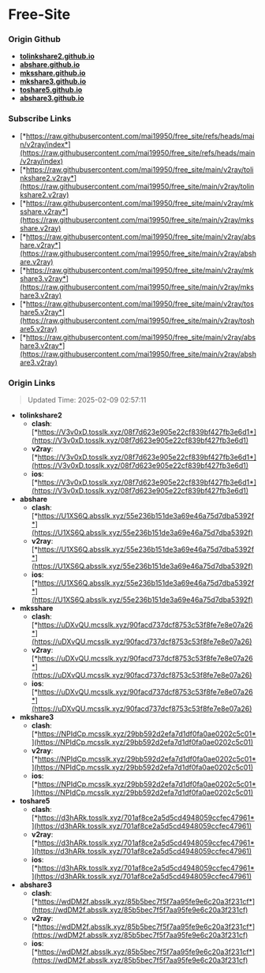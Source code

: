 # Free-Site

### Origin Github

- [**tolinkshare2.github.io**](https://github.com/tolinkshare2/tolinkshare2.github.io)
- [**abshare.github.io**](https://github.com/abshare/abshare.github.io)
- [**mksshare.github.io**](https://github.com/mksshare/mksshare.github.io)
- [**mkshare3.github.io**](https://github.com/mkshare3/mkshare3.github.io)
- [**toshare5.github.io**](https://github.com/toshare5/toshare5.github.io)
- [**abshare3.github.io**](https://github.com/abshare3/abshare3.github.io)

### Subscribe Links

- [*https://raw.githubusercontent.com/mai19950/free_site/refs/heads/main/v2ray/index*](https://raw.githubusercontent.com/mai19950/free_site/refs/heads/main/v2ray/index)
- [*https://raw.githubusercontent.com/mai19950/free_site/main/v2ray/tolinkshare2.v2ray*](https://raw.githubusercontent.com/mai19950/free_site/main/v2ray/tolinkshare2.v2ray)
- [*https://raw.githubusercontent.com/mai19950/free_site/main/v2ray/mksshare.v2ray*](https://raw.githubusercontent.com/mai19950/free_site/main/v2ray/mksshare.v2ray)
- [*https://raw.githubusercontent.com/mai19950/free_site/main/v2ray/abshare.v2ray*](https://raw.githubusercontent.com/mai19950/free_site/main/v2ray/abshare.v2ray)
- [*https://raw.githubusercontent.com/mai19950/free_site/main/v2ray/mkshare3.v2ray*](https://raw.githubusercontent.com/mai19950/free_site/main/v2ray/mkshare3.v2ray)
- [*https://raw.githubusercontent.com/mai19950/free_site/main/v2ray/toshare5.v2ray*](https://raw.githubusercontent.com/mai19950/free_site/main/v2ray/toshare5.v2ray)
- [*https://raw.githubusercontent.com/mai19950/free_site/main/v2ray/abshare3.v2ray*](https://raw.githubusercontent.com/mai19950/free_site/main/v2ray/abshare3.v2ray)

### Origin Links

> Updated Time: 2025-02-09 02:57:11

- **tolinkshare2**
  - **clash**: [*https://V3v0xD.tosslk.xyz/08f7d623e905e22cf839bf427fb3e6d1*](https://V3v0xD.tosslk.xyz/08f7d623e905e22cf839bf427fb3e6d1)
  - **v2ray**: [*https://V3v0xD.tosslk.xyz/08f7d623e905e22cf839bf427fb3e6d1*](https://V3v0xD.tosslk.xyz/08f7d623e905e22cf839bf427fb3e6d1)
  - **ios**: [*https://V3v0xD.tosslk.xyz/08f7d623e905e22cf839bf427fb3e6d1*](https://V3v0xD.tosslk.xyz/08f7d623e905e22cf839bf427fb3e6d1)
- **abshare**
  - **clash**: [*https://U1XS6Q.absslk.xyz/55e236b151de3a69e46a75d7dba5392f*](https://U1XS6Q.absslk.xyz/55e236b151de3a69e46a75d7dba5392f)
  - **v2ray**: [*https://U1XS6Q.absslk.xyz/55e236b151de3a69e46a75d7dba5392f*](https://U1XS6Q.absslk.xyz/55e236b151de3a69e46a75d7dba5392f)
  - **ios**: [*https://U1XS6Q.absslk.xyz/55e236b151de3a69e46a75d7dba5392f*](https://U1XS6Q.absslk.xyz/55e236b151de3a69e46a75d7dba5392f)
- **mksshare**
  - **clash**: [*https://uDXvQU.mcsslk.xyz/90facd737dcf8753c53f8fe7e8e07a26*](https://uDXvQU.mcsslk.xyz/90facd737dcf8753c53f8fe7e8e07a26)
  - **v2ray**: [*https://uDXvQU.mcsslk.xyz/90facd737dcf8753c53f8fe7e8e07a26*](https://uDXvQU.mcsslk.xyz/90facd737dcf8753c53f8fe7e8e07a26)
  - **ios**: [*https://uDXvQU.mcsslk.xyz/90facd737dcf8753c53f8fe7e8e07a26*](https://uDXvQU.mcsslk.xyz/90facd737dcf8753c53f8fe7e8e07a26)
- **mkshare3**
  - **clash**: [*https://NPIdCp.mcsslk.xyz/29bb592d2efa7d1df0fa0ae0202c5c01*](https://NPIdCp.mcsslk.xyz/29bb592d2efa7d1df0fa0ae0202c5c01)
  - **v2ray**: [*https://NPIdCp.mcsslk.xyz/29bb592d2efa7d1df0fa0ae0202c5c01*](https://NPIdCp.mcsslk.xyz/29bb592d2efa7d1df0fa0ae0202c5c01)
  - **ios**: [*https://NPIdCp.mcsslk.xyz/29bb592d2efa7d1df0fa0ae0202c5c01*](https://NPIdCp.mcsslk.xyz/29bb592d2efa7d1df0fa0ae0202c5c01)
- **toshare5**
  - **clash**: [*https://d3hARk.tosslk.xyz/701af8ce2a5d5cd4948059ccfec47961*](https://d3hARk.tosslk.xyz/701af8ce2a5d5cd4948059ccfec47961)
  - **v2ray**: [*https://d3hARk.tosslk.xyz/701af8ce2a5d5cd4948059ccfec47961*](https://d3hARk.tosslk.xyz/701af8ce2a5d5cd4948059ccfec47961)
  - **ios**: [*https://d3hARk.tosslk.xyz/701af8ce2a5d5cd4948059ccfec47961*](https://d3hARk.tosslk.xyz/701af8ce2a5d5cd4948059ccfec47961)
- **abshare3**
  - **clash**: [*https://wdDM2f.absslk.xyz/85b5bec7f5f7aa95fe9e6c20a3f231cf*](https://wdDM2f.absslk.xyz/85b5bec7f5f7aa95fe9e6c20a3f231cf)
  - **v2ray**: [*https://wdDM2f.absslk.xyz/85b5bec7f5f7aa95fe9e6c20a3f231cf*](https://wdDM2f.absslk.xyz/85b5bec7f5f7aa95fe9e6c20a3f231cf)
  - **ios**: [*https://wdDM2f.absslk.xyz/85b5bec7f5f7aa95fe9e6c20a3f231cf*](https://wdDM2f.absslk.xyz/85b5bec7f5f7aa95fe9e6c20a3f231cf)
